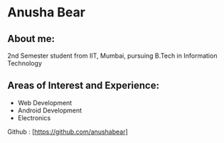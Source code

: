 # Anusha Bear

## About me:

2nd Semester student from IIT, Mumbai, pursuing B.Tech in Information Technology

## Areas of Interest and Experience:

- Web Development
- Android Development
- Electronics

Github : [https://github.com/anushabear]